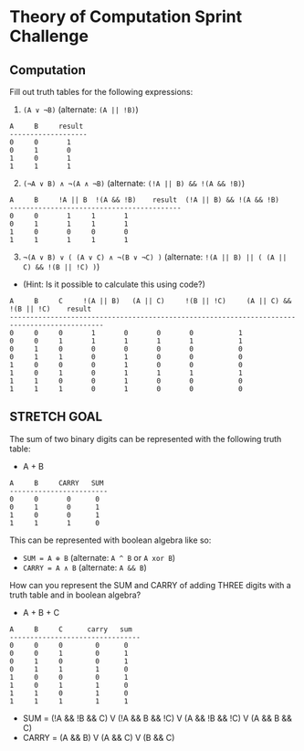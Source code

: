 # Theory of Computation Sprint Challenge

## Computation

Fill out truth tables for the following expressions:

1. `(A ∨ ¬B)`   (alternate: `(A || !B)`)
```
A     B     result
-------------------
0     0       1
0     1       0
1     0       1
1     1       1
```

2. `(¬A ∨ B) ∧ ¬(A ∧ ¬B)`   (alternate: `(!A || B) && !(A && !B)`)
```
A     B     !A || B  !(A && !B)    result  (!A || B) && !(A && !B)
------------------------------------------
0     0       1		1		1
0     1       1		1		1
1     0       0		0		0
1     1       1		1		1
```

3. `¬(A ∨ B) ∨ ( (A ∨ C) ∧ ¬(B ∨ ¬C) )`   (alternate: `!(A || B) || ( (A || C) && !(B || !C) )`)
  * (Hint: Is it possible to calculate this using code?)
```
A     B     C     !(A || B)   (A || C)     !(B || !C)     (A || C) && !(B || !C)    result
---------------------------------------------------------------------------------------------
0     0     0       1		0		0		0			1
0     0     1       1		1		1		1			1
0     1     0       0		0		0		0			0
0     1     1       0		1		0		0			0
1     0     0       0		1		0		0			0
1     0     1       0		1		1		1			1
1     1     0       0		1		0		0			0
1     1     1       0		1		0		0			0
```

## STRETCH GOAL

The sum of two binary digits can be represented with the following truth table:

* A + B
```
A     B     CARRY   SUM
------------------------
0     0       0      0
0     1       0      1
1     0       0      1
1     1       1      0
```
This can be represented with boolean algebra like so:

* `SUM = A ⊕ B`  (alternate: `A ^ B` or `A xor B`)
* `CARRY = A ∧ B`  (alternate: `A && B`)


How can you represent the SUM and CARRY of adding THREE digits with a truth table and in boolean algebra?

* A + B + C
```
A     B     C      carry   sum
--------------------------------
0     0     0        0      0
0     0     1        0      1
0     1     0        0      1
0     1     1        1      0
1     0     0        0      1
1     0     1        1      0
1     1     0        1      0
1     1     1        1      1
```
* SUM = (!A && !B && C) V (!A && B && !C) V (A && !B && !C) V (A && B && C)
* CARRY = (A && B) V (A && C) V (B && C)
